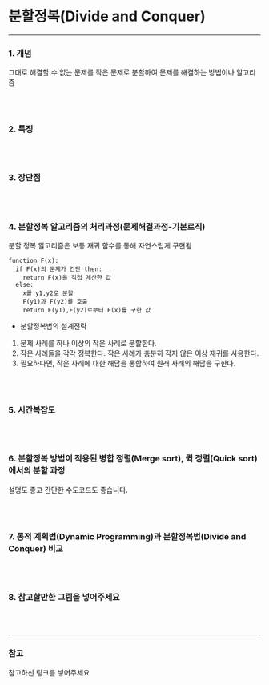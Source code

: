 # 분할정복(Divide and Conquer)    
--- 







### 1. 개념     
그대로 해결할 수 없는 문제를 작은 문제로 분할하여 문제를 해결하는 방법이나 알고리즘     
    
        
            
 <br></br>
     
         
           

### 2. 특징    



 <br></br>
          





### 3. 장단점     
     
     
 <br></br>     



### 4. 분할정복 알고리즘의 처리과정(문제해결과정-기본로직)     
분할 정복 알고리즘은 보통 재귀 함수를 통해 자연스럽게 구현됨
```
function F(x):
  if F(x)의 문제가 간단 then:
    return F(x)을 직접 계산한 값
  else:
    x를 y1,y2로 분할
    F(y1)과 F(y2)를 호출
    return F(y1),F(y2)로부터 F(x)를 구한 값   
```

- 분할정복법의 설계전략  
1. 문제 사례를 하나 이상의 작은 사례로 분할한다.
2. 작은 사례들을 각각 정복한다. 작은 사례가 충분히 작지 않은 이상 재귀를 사용한다.  
3. 필요하다면, 작은 사례에 대한 해답을 통합하여 원래 사례의 해답을 구한다.  



 <br></br>     
          




### 5. 시간복잡도     



 <br></br>
      
         



### 6. 분할정복 방법이 적용된 병합 정렬(Merge sort), 퀵 정렬(Quick sort)에서의 분할 과정      
설명도 좋고 간단한 수도코드도 좋습니다.
  
     



 <br></br>
     
     
### 7. 동적 계획법(Dynamic Programming)과 분할정복법(Divide and Conquer) 비교


 <br></br>

### 8. 참고할만한 그림을 넣어주세요     


 <br></br>



---  
### 참고     
참고하신 링크를 넣어주세요    
